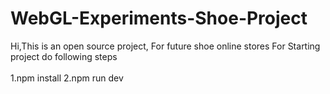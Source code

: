 # WebGL-Experiments-Shoe-Project
Hi,This is an open source project,
For future shoe online stores
For Starting project do following steps
<br></br>
1.npm install
2.npm run dev
